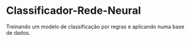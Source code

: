 # Classificador-Rede-Neural
Treinando um modelo de classificação por regras e aplicando numa base de dados.
